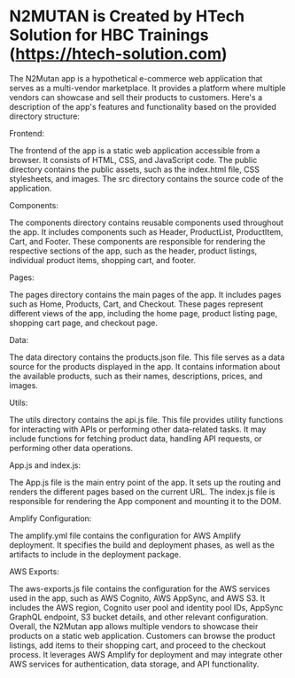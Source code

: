# N2MUTAN is Created by HTech Solution for HBC Trainings (https://htech-solution.com)
The N2Mutan app is a hypothetical e-commerce web application that serves as a multi-vendor marketplace. It provides a platform where multiple vendors can showcase and sell their products to customers. Here's a description of the app's features and functionality based on the provided directory structure:

Frontend:

The frontend of the app is a static web application accessible from a browser.
It consists of HTML, CSS, and JavaScript code.
The public directory contains the public assets, such as the index.html file, CSS stylesheets, and images.
The src directory contains the source code of the application.

Components:

The components directory contains reusable components used throughout the app.
It includes components such as Header, ProductList, ProductItem, Cart, and Footer.
These components are responsible for rendering the respective sections of the app, such as the header, product listings, individual product items, shopping cart, and footer.

Pages:

The pages directory contains the main pages of the app.
It includes pages such as Home, Products, Cart, and Checkout.
These pages represent different views of the app, including the home page, product listing page, shopping cart page, and checkout page.

Data:

The data directory contains the products.json file.
This file serves as a data source for the products displayed in the app.
It contains information about the available products, such as their names, descriptions, prices, and images.

Utils:

The utils directory contains the api.js file.
This file provides utility functions for interacting with APIs or performing other data-related tasks.
It may include functions for fetching product data, handling API requests, or performing other data operations.

App.js and index.js:

The App.js file is the main entry point of the app.
It sets up the routing and renders the different pages based on the current URL.
The index.js file is responsible for rendering the App component and mounting it to the DOM.

Amplify Configuration:

The amplify.yml file contains the configuration for AWS Amplify deployment.
It specifies the build and deployment phases, as well as the artifacts to include in the deployment package.

AWS Exports:

The aws-exports.js file contains the configuration for the AWS services used in the app, such as AWS Cognito, AWS AppSync, and AWS S3.
It includes the AWS region, Cognito user pool and identity pool IDs, AppSync GraphQL endpoint, S3 bucket details, and other relevant configuration.
Overall, the N2Mutan app allows multiple vendors to showcase their products on a static web application. Customers can browse the product listings, add items to their shopping cart, and proceed to the checkout process. It leverages AWS Amplify for deployment and may integrate other AWS services for authentication, data storage, and API functionality.
